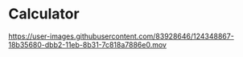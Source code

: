 # Calculator
https://user-images.githubusercontent.com/83928646/124348867-18b35680-dbb2-11eb-8b31-7c818a7886e0.mov
